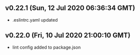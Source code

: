 ## v0.22.1 (Sun, 12 Jul 2020 06:36:34 GMT)

-   .eslintrc.yaml updated

## v0.22.0 (Fri, 10 Jul 2020 21:00:10 GMT)

-   lint config added to package.json
